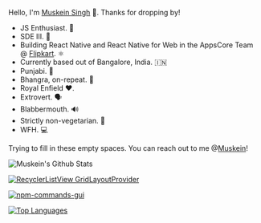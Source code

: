 Hello, I'm [Muskein Singh](https://muskein.com) 🚀. Thanks for dropping by! 


- JS Enthusiast. 🍔
- SDE III. 🧠
- Building React Native and React Native for Web in the AppsCore Team @ [Flipkart](https://www.flipkart.com). ⚛️
- Currently based out of Bangalore, India. 🇮🇳
- Punjabi. 🎵
- Bhangra, on-repeat. 🕺
- Royal Enfield ❤️. 
- Extrovert. 🗣️
- Blabbermouth. 🔊
- Strictly non-vegetarian. 🍗
- WFH. 💻

Trying to fill in these empty spaces.
You can reach out to me @[Muskein](https://twitter.com/Muskein)!

![Muskein's Github Stats](https://github-readme-stats.vercel.app/api?username=muskeinsingh&show_icons=true&bg_color=151515&text_color=9f9f9f&theme=dracula&count_private=true)

[![RecyclerListView GridLayoutProvider](https://github-readme-stats.vercel.app/api/pin/?username=muskeinsingh&repo=recyclerlistview-gridlayoutprovider)](https://github.com/muskeinsingh/recyclerlistview-gridlayoutprovider)

[![npm-commands-gui](https://github-readme-stats.vercel.app/api/pin/?username=muskeinsingh&repo=npm-commands-gui)](https://github.com/muskeinsingh/npm-commands-gui)


[![Top Languages](https://github-readme-stats.vercel.app/api/top-langs/?username=muskeinsingh&layout=compact)](https://github.com/muskeinsingh)
